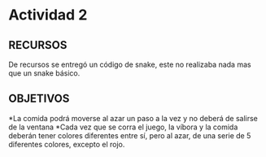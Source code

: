 # Actividad 2

## RECURSOS
De recursos se entregó un código de snake, este no realizaba nada mas que un snake básico.

## OBJETIVOS
*La comida podrá moverse al azar un paso a la vez y no deberá de salirse de la ventana
*Cada vez que se corra el juego, la víbora y la comida deberán tener colores diferentes entre sí, pero al azar, de una serie de 5 diferentes colores, excepto el rojo.

